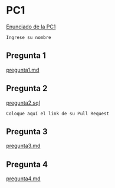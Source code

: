 # PC1

[Enunciado de la PC1](https://github.com/franciscovilchezv/platform-based-development/blob/main/Quizzes/PC1/README.md)

`Ingrese su nombre`

## Pregunta 1

[pregunta1.md](./pregunta1.md)

## Pregunta 2
  
[pregunta2.sql](./pregunta2.sql)

`Coloque aquí el link de su Pull Request`

## Pregunta 3

[pregunta3.md](./pregunta3.md)

## Pregunta 4

[pregunta4.md](./pregunta4.md)
